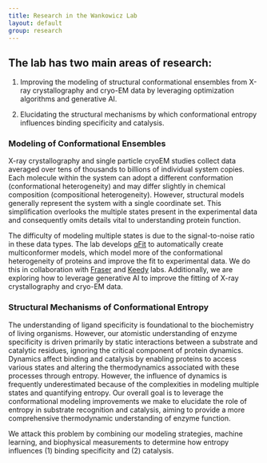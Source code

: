 ```yaml
---
title: Research in the Wankowicz Lab
layout: default
group: research
---
```



<div class="row">

## The lab has two main areas of research: 

1. Improving the modeling of structural conformational ensembles from X-ray crystallography and cryo-EM data by leveraging optimization algorithms and generative AI.

2. Elucidating the structural mechanisms by which conformational entropy influences binding specificity and catalysis. 

### Modeling of Conformational Ensembles <br>

X-ray crystallography and single particle cryoEM studies collect data averaged over tens of thousands to billions of individual system copies. Each molecule within the system can adopt a different conformation (conformational heterogeneity) and may differ slightly in chemical composition (compositional heterogeneity). However, structural models generally represent the system with a single coordinate set. This simplification overlooks the multiple states present in the experimental data and consequently omits details vital to understanding protein function. 

The difficulty of modeling multiple states is due to the signal-to-noise ratio in these data types. The lab develops [qFit](https://github.com/ExcitedStates/qfit-3.0) to automatically create multiconformer models, which model more of the conformational heterogeneity of proteins and improve the fit to experimental data. We do this in collaboration with [Fraser](https://fraserlab.com/) and [Keedy](https://keedylab.org/) labs. Additionally, we are exploring how to leverage generative AI to improve the fitting of X-ray crystallography and cryo-EM data.

### Structural Mechanisms of Conformational Entropy <br>

The understanding of ligand specificity is foundational to the biochemistry of living organisms. However, our atomistic understanding of enzyme specificity is driven primarily by static interactions between a substrate and catalytic residues, ignoring the critical component of protein dynamics. Dynamics affect binding and catalysis by enabling proteins to access various states and altering the thermodynamics associated with these processes through entropy. However, the influence of dynamics is frequently underestimated because of the complexities in modeling multiple states and quantifying entropy. Our overall goal is to leverage the conformational modeling improvements we make to elucidate the role of entropy in substrate recognition and catalysis, aiming to provide a more comprehensive thermodynamic understanding of enzyme function. 

We attack this problem by combining our modeling strategies, machine learning, and biophysical measurements to determine how entropy influences (1) binding specificity and (2) catalysis. 


